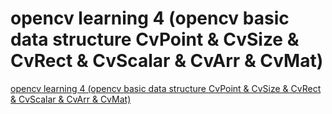 # opencv learning 4 (opencv basic data structure CvPoint & CvSize & CvRect & CvScalar & CvArr & CvMat)
[opencv learning 4 (opencv basic data structure CvPoint & CvSize & CvRect & CvScalar & CvArr & CvMat)](https://aiwithcloud.com/2022/09/19/opencv_learning_4_opencv_basic_data_structure_cvpoint__cvsize__cvrect__cvscalar__cvarr__cvmat/)